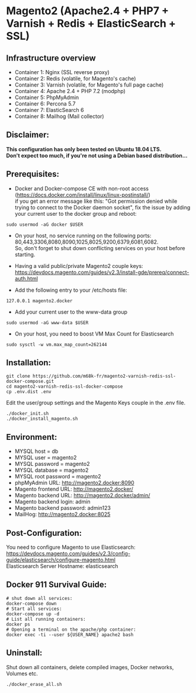 # Magento2 (Apache2.4 + PHP7 + Varnish + Redis + ElasticSearch + SSL)

## Infrastructure overview
* Container 1: Nginx (SSL reverse proxy)
* Container 2: Redis (volatile, for Magento's cache)
* Container 3: Varnish (volatile, for Magento's full page cache)
* Container 4: Apache 2.4 + PHP 7.2 (modphp)
* Container 5: PhpMyAdmin
* Container 6: Percona 5.7
* Container 7: ElasticSearch 6
* Container 8: Mailhog (Mail collector)

## Disclaimer:

**This configuration has only been tested on Ubuntu 18.04 LTS.**  
**Don't expect too much, if you're not using a Debian based distribution...** 

## Prerequisites:

* Docker and Docker-compose CE with non-root access (https://docs.docker.com/install/linux/linux-postinstall/)  
if you get an error message like this: "Got permission denied while trying to connect to the Docker daemon socket", fix the issue by adding your current user to the docker group and reboot:
```
sudo usermod -aG docker $USER
```
* On your host, no service running on the following ports: 80,443,3306,8080,8090,1025,8025,9200,6379,6081,6082.  
So, don't forget to shut down conflicting services on your host before starting.

* Having a valid public/private Magento2 couple keys:  
https://devdocs.magento.com/guides/v2.3/install-gde/prereq/connect-auth.html  

* Add the following entry to your /etc/hosts file:  
```
127.0.0.1 magento2.docker
```

* Add your current user to the www-data group
```
sudo usermod -aG www-data $USER
```
* On your host, you need to boost VM Max Count for Elasticsearch
```
sudo sysctl -w vm.max_map_count=262144
```


## Installation:

```
git clone https://github.com/m68k-fr/magento2-varnish-redis-ssl-docker-compose.git
cd magento2-varnish-redis-ssl-docker-compose
cp .env.dist .env
```

Edit the user/group settings and the Magento Keys couple in the .env file.

```
./docker_init.sh 
./docker_install_magento.sh
```

## Environment:

* MYSQL host = db 
* MYSQL user = magento2
* MYSQL password = magento2
* MYSQL database = magento2
* MYSQL root password = magento2
* phpMyAdmin URL: http://magento2.docker:8090
* Magento frontend URL: http://magento2.docker/
* Magento backend URL: http://magento2.docker/admin/
* Magento backend login: admin
* Magento backend password: admin123
* MailHog: http://magento2.docker:8025
 
## Post-Configuration:

You need to configure Magento to use Elasticsearch:  
https://devdocs.magento.com/guides/v2.3/config-guide/elasticsearch/configure-magento.html  
Elasticsearch Server Hostname: elasticsearch 

## Docker 911 Survival Guide:
```
# shut down all services:
docker-compose down
# Start all services:
docker-compose up -d
# List all running containers:
docker ps
# Opening a terminal on the apache/php container:
docker exec -ti --user ${USER_NAME} apache2 bash
```

## Uninstall:
Shut down all containers, delete compiled images, Docker networks, Volumes etc.
```
./docker_erase_all.sh
```
